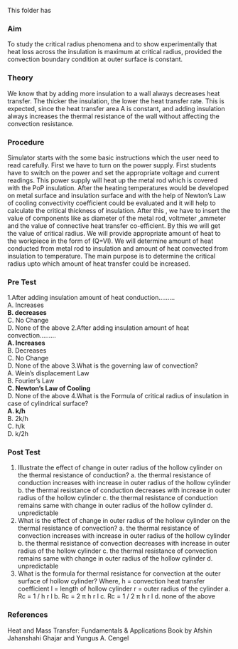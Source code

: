 This folder has 
### Aim 
To study the critical radius phenomena and to show experimentally that heat loss across the insulation is maximum at critical radius, provided the convection boundary condition at outer surface is constant.
### Theory 
We know that by adding more insulation to a wall always decreases heat transfer. The thicker the insulation, the lower the heat transfer rate. This is expected, since the heat transfer area A is constant, and adding insulation always increases the thermal resistance of the wall without affecting the convection resistance.
### Procedure
Simulator starts with the some basic instructions which the user need to read carefully. First we have to turn on the power supply.
First students have to switch on the power and set the appropriate voltage and current readings. This power supply will heat up the metal rod which is covered with the PoP insulation. After the heating temperatures would be developed on metal surface and insulation surface and with the help of Newton’s Law of cooling convectivity coefficient could be evaluated and it will help to calculate the critical thickness of insulation. After this , we have to insert the value of components like as diameter of the metal rod, voltmeter ,ammeter and the value of connective heat transfer co-efficient. By this we will get the value of critical radius. We will provide appropriate amount of heat to the workpiece in the form of (Q=VI). We will determine amount of heat conducted from metal rod to insulation and amount of heat convected from insulation to temperature. The main purpose is to determine the critical radius upto which amount of heat transfer could be increased.
### Pre Test 
1.After adding insulation amount of heat conduction……… <br> A. Increases <br> <b> B. decreases </b> <br> C. No Change <br> D. None of the above 
2.After adding insulation amount of heat convection……… <br> <b> A. Increases </b> <br> B. Decreases <br> C. No Change <br>  D. None of the above
3.What is the governing law of convection? <br> A. Wein’s displacement Law <br> B. Fourier’s Law <br> <b> C. Newton’s Law of Cooling  </b> <br> D. None of the above 
4.What is the Formula of critical radius of insulation in case of cylindrical surface? <br> <b> A. k/h </b> <br> B. 2k/h <br> C. h/k <br>  D. k/2h  
### Post Test 
1. Illustrate the effect of change in outer radius of the hollow cylinder on the thermal resistance of conduction?
a. the thermal resistance of conduction increases with increase in outer radius of the hollow cylinder
b. the thermal resistance of conduction decreases with increase in outer radius of the hollow cylinder
c. the thermal resistance of conduction remains same with change in outer radius of the hollow cylinder
d. unpredictable
2. What is the effect of change in outer radius of the hollow cylinder on the thermal resistance of convection?
a. the thermal resistance of convection increases with increase in outer radius of the hollow cylinder
b. the thermal resistance of convection decreases with increase in outer radius of the hollow cylinder
c. the thermal resistance of convection remains same with change in outer radius of the hollow cylinder
d. unpredictable
3. What is the formula for thermal resistance for convection at the outer surface of hollow cylinder?
Where,
h = convection heat transfer coefficient
l = length of hollow cylinder
r = outer radius of the cylinder
a. Rc = 1 / h r l
b. Rc = 2 π h r l
c. Rc = 1 / 2 π h r l
d. none of the above

### References
Heat and Mass Transfer: Fundamentals & Applications
Book by Afshin Jahanshahi Ghajar and Yungus A. Cengel
